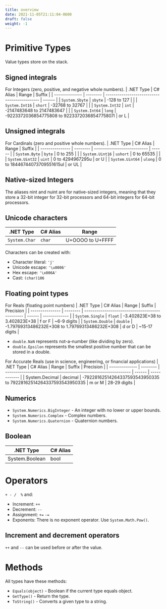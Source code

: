 ```yaml
---
title: overview
date: 2021-11-05T21:11:04-0600
draft: false
weight: -1
---
```

# Primitive Types
Value types store on the stack.

## Signed integrals
For Integers (zero, positive, and negative whole numbers).
| .NET Type      | C# Alias | Range                                        | Suffix |
| -------------- | -------- | -------------------------------------------- | ------ |
| `System.Sbyte` | `sbyte`  | -128 to 127                                  |        |
| `System.Int16` | `short`  | -32768 to 32767                              |        |
| `System.Int32` | `int`    | -2147483648 to 2147483647                    |        |
| `System.Int64` | `long`   | -9223372036854775808 to 9223372036854775807l | or L   |

## Unsigned integrals
For Cardinals (zero and positive whole numbers).
| .NET Type       | C# Alias | Range                       | Suffix |
| --------------- | -------- | --------------------------- | ------ |
| `System.Byte`   | `byte`   | 0 to 255                    |        |
| `System.Uint16` | `ushort` | 0 to 65535                  |        |
| `System.Uint32` | `uint`   | 0 to 4294967295u            | or U   |
| `System.Uint64` | `ulong`  | 0 to 18446744073709551615ul | or UL  |

## Native-sized Integers
The aliases nint and nuint are for native-sized integers, meaning that they store a 32-bit integer for 32-bit processors and 64-bit integers for 64-bit processors.

## Unicode characters
| .NET Type     | C# Alias | Range            |
| ------------- | -------- | ---------------- |
| `System.Char` | `char`   | U+OOOO to U+FFFF |

Characters can be created with:
- Character literal: `'j'`
- Unicode escape: `'\u0006'`
- Hex escape: `'\x006A'`
- Cast: `(char)106`

## Floating point types
For Reals (floating point numbers)
| .NET Type       | C# Alias | Range                                           | Suffix | Precision     |
| --------------- | -------- | ----------------------------------------------- | ------ | ------------- |
| `System.Single` | `float`  | -3.402823E+38 to 3.402823E+38                   | f or F | ~6-9 digits   |
| `System.Double` | `double` | -1.79769313486232E+308 to 1.79769313486232E+308 | d or D | ~15-17 digits |

- `double.NaN` represents not-a-number (like dividing by zero).
- `double.Epsilon` represents the smallest positive number that can be stored in a double.

For Accurate Reals (use in science, engineering, or financial applications)
| .NET Type      | C# Alias | Range                                                           | Suffix | Precision    |
| -------------- | -------- | --------------------------------------------------------------- | ------ | ------------ |
| System.Decimal | decimal  | -79228162514264337593543950335 to 79228162514264337593543950335 | m or M | 28-29 digits |

## Numerics
- `System.Numerics.BigInteger` - An integer with no lower or upper bounds. 
- `System.Numerics.Complex` - Complex numbers.
- `System.Numerics.Quaternion` - Quaternion numbers.

## Boolean
| .NET Type      | C# Alias |
| -------------- | -------- |
| System.Boolean | bool     |

# Operators
`+ - /  %` and:
- Increment: `++`
- Decrement: `--`
- Assignment: `+=` `-=`
- Exponents: There is no exponent operator. Use `System.Math.Pow()`.

## Increment and decrement operators
`++` and `--` can be used before or after the value.

# Methods
All types have these methods:
- `Equals(object)` - Boolean if the current type equals object.
- `GetType()` - Return the type.
- `ToString()` - Converts a given type to a string.
